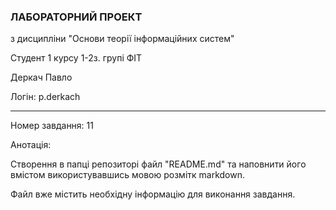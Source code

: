 ### ЛАБОРАТОРНИЙ ПРОЕКТ 

з дисципліни "Основи теорії інформаційних систем"

Студент 1 курсу 1-2з. групі ФІТ

Деркач Павло

Логін: p.derkach

---

Номер завдання: 11

Анотація:

Створення в папці репозиторі файл "README.md" та наповнити його вмістом використувавшись мовою розмітк markdown.

Файл вже містить необхідну інформацію для виконання завдання.
